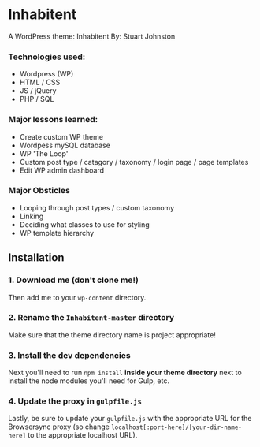 # Inhabitent

A WordPress theme: Inhabitent
By: Stuart Johnston

### Technologies used:

* Wordpress (WP)
* HTML / CSS
* JS / jQuery
* PHP / SQL

### Major lessons learned:

* Create custom WP theme
* Wordpess mySQL database
* WP 'The Loop'
* Custom post type / catagory / taxonomy / login page / page templates
* Edit WP admin dashboard

### Major Obsticles

* Looping through post types / custom taxonomy
* Linking
* Deciding what classes to use for styling
* WP template hierarchy

## Installation

### 1. Download me (don't clone me!)

Then add me to your `wp-content` directory.

### 2. Rename the `Inhabitent-master` directory

Make sure that the theme directory name is project appropriate!

### 3. Install the dev dependencies

Next you'll need to run `npm install` **inside your theme directory** next to install the node modules you'll need for Gulp, etc.

### 4. Update the proxy in `gulpfile.js`

Lastly, be sure to update your `gulpfile.js` with the appropriate URL for the Browsersync proxy (so change `localhost[:port-here]/[your-dir-name-here]` to the appropriate localhost URL).
